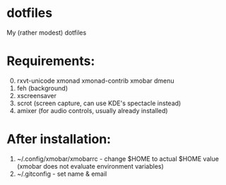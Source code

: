 # dotfiles
My (rather modest) dotfiles


# Requirements:
0. rxvt-unicode xmonad xmonad-contrib xmobar dmenu
3. feh (background)
4. xscreensaver
5. scrot (screen capture, can use KDE's spectacle instead)
6. amixer (for audio controls, usually already installed)


# After installation:
1. ~/.config/xmobar/xmobarrc - change $HOME to actual $HOME value (xmobar does not evaluate environment variables)
2. ~/.gitconfig - set name & email
